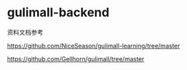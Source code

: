 # gulimall-backend

资料文档参考

https://github.com/NiceSeason/gulimall-learning/tree/master

https://github.com/Gellhorn/gulimall/tree/master